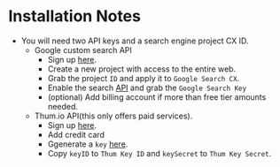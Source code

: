 # Installation Notes

- You will need two API keys and a search engine project CX ID.
  - Google custom search API
    - Sign up [here](https://programmablesearchengine.google.com/).
    - Create a new project with access to the entire web.
    - Grab the project `ID` and apply it to `Google Search CX`.
    - Enable the search [API](https://developers.google.com/custom-search/v1/introduction) and grab the `Google Search Key`
    - (optional) Add billing account if more than free tier amounts needed.
  - Thum.io API(this only offers paid services).
    - Sign up [here](https://www.thum.io/signup).
    - Add credit card
    - Ggenerate a `key` [here](https://www.thum.io/admin/keys).
    - Copy `keyID` to `Thum Key ID` and `keySecret` to `Thum Key Secret`.
